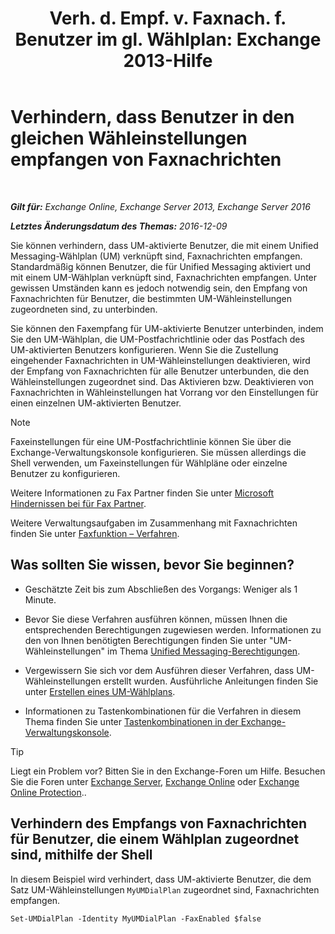 ﻿---
title: 'Verh. d. Empf. v. Faxnach. f. Benutzer im gl. Wählplan: Exchange 2013-Hilfe'
TOCTitle: Verhindern, dass Benutzer in den gleichen Wähleinstellungen empfangen von Faxnachrichten
ms:assetid: 4fc66414-c950-4bca-ac20-4e489f288d06
ms:mtpsurl: https://technet.microsoft.com/de-de/library/Bb201688(v=EXCHG.150)
ms:contentKeyID: 52062705
ms.date: 05/23/2018
mtps_version: v=EXCHG.150
ms.translationtype: MT
---

# Verhindern, dass Benutzer in den gleichen Wähleinstellungen empfangen von Faxnachrichten

 

_**Gilt für:** Exchange Online, Exchange Server 2013, Exchange Server 2016_

_**Letztes Änderungsdatum des Themas:** 2016-12-09_

Sie können verhindern, dass UM-aktivierte Benutzer, die mit einem Unified Messaging-Wählplan (UM) verknüpft sind, Faxnachrichten empfangen. Standardmäßig können Benutzer, die für Unified Messaging aktiviert und mit einem UM-Wählplan verknüpft sind, Faxnachrichten empfangen. Unter gewissen Umständen kann es jedoch notwendig sein, den Empfang von Faxnachrichten für Benutzer, die bestimmten UM-Wähleinstellungen zugeordneten sind, zu unterbinden.

Sie können den Faxempfang für UM-aktivierte Benutzer unterbinden, indem Sie den UM-Wählplan, die UM-Postfachrichtlinie oder das Postfach des UM-aktivierten Benutzers konfigurieren. Wenn Sie die Zustellung eingehender Faxnachrichten in UM-Wähleinstellungen deaktivieren, wird der Empfang von Faxnachrichten für alle Benutzer unterbunden, die den Wähleinstellungen zugeordnet sind. Das Aktivieren bzw. Deaktivieren von Faxnachrichten in Wähleinstellungen hat Vorrang vor den Einstellungen für einen einzelnen UM-aktivierten Benutzer.


> [!NOTE]
> Faxeinstellungen für eine UM-Postfachrichtlinie können Sie über die Exchange-Verwaltungskonsole konfigurieren. Sie müssen allerdings die Shell verwenden, um Faxeinstellungen für Wählpläne oder einzelne Benutzer zu konfigurieren.



Weitere Informationen zu Fax Partner finden Sie unter [Microsoft Hindernissen bei für Fax Partner](https://go.microsoft.com/fwlink/?linkid=190238).

Weitere Verwaltungsaufgaben im Zusammenhang mit Faxnachrichten finden Sie unter [Faxfunktion – Verfahren](faxing-procedures-exchange-2013-help.md).

## Was sollten Sie wissen, bevor Sie beginnen?

  - Geschätzte Zeit bis zum Abschließen des Vorgangs: Weniger als 1 Minute.

  - Bevor Sie diese Verfahren ausführen können, müssen Ihnen die entsprechenden Berechtigungen zugewiesen werden. Informationen zu den von Ihnen benötigten Berechtigungen finden Sie unter "UM-Wähleinstellungen" im Thema [Unified Messaging-Berechtigungen](unified-messaging-permissions-exchange-2013-help.md).

  - Vergewissern Sie sich vor dem Ausführen dieser Verfahren, dass UM-Wähleinstellungen erstellt wurden. Ausführliche Anleitungen finden Sie unter [Erstellen eines UM-Wählplans](https://technet.microsoft.com/de-de/library/Bb123819(v=EXCHG.150)).

  - Informationen zu Tastenkombinationen für die Verfahren in diesem Thema finden Sie unter [Tastenkombinationen in der Exchange-Verwaltungskonsole](keyboard-shortcuts-in-the-exchange-admin-center-exchange-online-protection-help.md).


> [!TIP]
> Liegt ein Problem vor? Bitten Sie in den Exchange-Foren um Hilfe. Besuchen Sie die Foren unter <A href="https://go.microsoft.com/fwlink/p/?linkid=60612">Exchange Server</A>, <A href="https://go.microsoft.com/fwlink/p/?linkid=267542">Exchange Online</A> oder <A href="https://go.microsoft.com/fwlink/p/?linkid=285351">Exchange Online Protection</A>..



## Verhindern des Empfangs von Faxnachrichten für Benutzer, die einem Wählplan zugeordnet sind, mithilfe der Shell

In diesem Beispiel wird verhindert, dass UM-aktivierte Benutzer, die dem Satz UM-Wähleinstellungen `MyUMDialPlan` zugeordnet sind, Faxnachrichten empfangen.

    Set-UMDialPlan -Identity MyUMDialPlan -FaxEnabled $false

